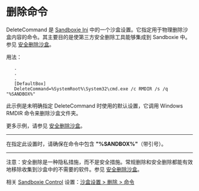 # 删除命令

DeleteCommand 是 [Sandboxie Ini](SandboxieIni.md) 中的一个沙盒设置。它指定用于物理删除沙盒内容的命令。其主要目的是使第三方安全删除工具能够集成到 Sandboxie 中。参见 [安全删除沙盒](SecureDeleteSandbox.md)。

用法：
```
   .
   .
   .
   [DefaultBox]
   DeleteCommand=%SystemRoot%\System32\cmd.exe /c RMDIR /s /q "%SANDBOX%"
```

此示例是未明确指定 DeleteCommand 时使用的默认设置，它调用 Windows RMDIR 命令来删除沙盒文件夹。

更多示例，请参见 [安全删除沙盒](SecureDeleteSandbox.md)。

***

在指定此设置时，请确保在命令中包含 **"%SANDBOX%"**（带引号）。

***

注意：安全删除是一种隐私措施，而不是安全措施。常规删除和安全删除都能有效地移除收集到沙盒中的不需要的软件。参见 [安全删除沙盒](SecureDeleteSandbox.md)。

相关 [Sandboxie Control](SandboxieControl.md) 设置：[沙盒设置 > 删除 > 命令](DeleteSettings.md#command) 